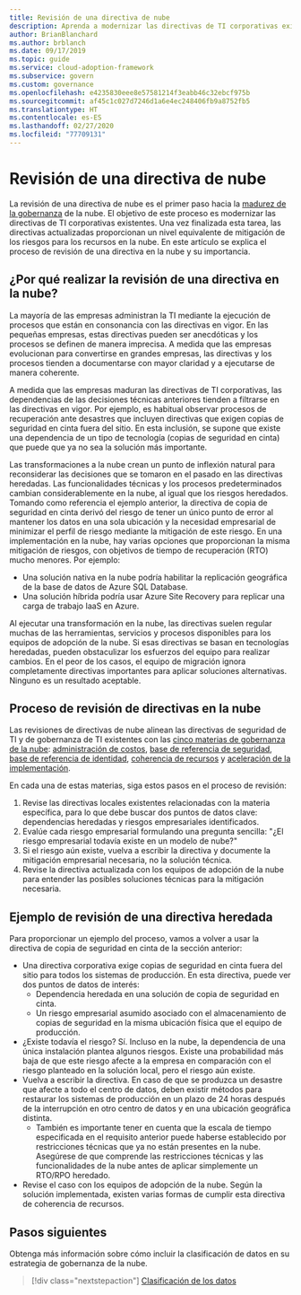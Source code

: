 ```yaml
---
title: Revisión de una directiva de nube
description: Aprenda a modernizar las directivas de TI corporativas existentes para proporcionar un nivel equivalente de administración de riesgos para los recursos basados en la nube.
author: BrianBlanchard
ms.author: brblanch
ms.date: 09/17/2019
ms.topic: guide
ms.service: cloud-adoption-framework
ms.subservice: govern
ms.custom: governance
ms.openlocfilehash: e4235830eee8e57581214f3eabb46c32ebcf975b
ms.sourcegitcommit: af45c1c027d7246d1a6e4ec248406fb9a8752fb5
ms.translationtype: HT
ms.contentlocale: es-ES
ms.lasthandoff: 02/27/2020
ms.locfileid: "77709131"
---
```

<!-- markdownlint-disable MD026 -->

# <a name="conduct-a-cloud-policy-review"></a>Revisión de una directiva de nube

La revisión de una directiva de nube es el primer paso hacia la [madurez de la gobernanza](../index.md) de la nube. El objetivo de este proceso es modernizar las directivas de TI corporativas existentes. Una vez finalizada esta tarea, las directivas actualizadas proporcionan un nivel equivalente de mitigación de los riesgos para los recursos en la nube. En este artículo se explica el proceso de revisión de una directiva en la nube y su importancia.

## <a name="why-perform-a-cloud-policy-review"></a>¿Por qué realizar la revisión de una directiva en la nube?

La mayoría de las empresas administran la TI mediante la ejecución de procesos que están en consonancia con las directivas en vigor. En las pequeñas empresas, estas directivas pueden ser anecdóticas y los procesos se definen de manera imprecisa. A medida que las empresas evolucionan para convertirse en grandes empresas, las directivas y los procesos tienden a documentarse con mayor claridad y a ejecutarse de manera coherente.

A medida que las empresas maduran las directivas de TI corporativas, las dependencias de las decisiones técnicas anteriores tienden a filtrarse en las directivas en vigor. Por ejemplo, es habitual observar procesos de recuperación ante desastres que incluyen directivas que exigen copias de seguridad en cinta fuera del sitio. En esta inclusión, se supone que existe una dependencia de un tipo de tecnología (copias de seguridad en cinta) que puede que ya no sea la solución más importante.

Las transformaciones a la nube crean un punto de inflexión natural para reconsiderar las decisiones que se tomaron en el pasado en las directivas heredadas. Las funcionalidades técnicas y los procesos predeterminados cambian considerablemente en la nube, al igual que los riesgos heredados. Tomando como referencia el ejemplo anterior, la directiva de copia de seguridad en cinta derivó del riesgo de tener un único punto de error al mantener los datos en una sola ubicación y la necesidad empresarial de minimizar el perfil de riesgo mediante la mitigación de este riesgo. En una implementación en la nube, hay varias opciones que proporcionan la misma mitigación de riesgos, con objetivos de tiempo de recuperación (RTO) mucho menores. Por ejemplo:

- Una solución nativa en la nube podría habilitar la replicación geográfica de la base de datos de Azure SQL Database.
- Una solución híbrida podría usar Azure Site Recovery para replicar una carga de trabajo IaaS en Azure.

Al ejecutar una transformación en la nube, las directivas suelen regular muchas de las herramientas, servicios y procesos disponibles para los equipos de adopción de la nube. Si esas directivas se basan en tecnologías heredadas, pueden obstaculizar los esfuerzos del equipo para realizar cambios. En el peor de los casos, el equipo de migración ignora completamente directivas importantes para aplicar soluciones alternativas. Ninguno es un resultado aceptable.

## <a name="the-cloud-policy-review-process"></a>Proceso de revisión de directivas en la nube

Las revisiones de directivas de nube alinean las directivas de seguridad de TI y de gobernanza de TI existentes con las [cinco materias de gobernanza de la nube](../index.md): [administración de costos](../cost-management/index.md), [base de referencia de seguridad](../security-baseline/index.md), [base de referencia de identidad](../identity-baseline/index.md), [coherencia de recursos](../resource-consistency/index.md) y [aceleración de la implementación](../deployment-acceleration/index.md).

En cada una de estas materias, siga estos pasos en el proceso de revisión:

1. Revise las directivas locales existentes relacionadas con la materia específica, para lo que debe buscar dos puntos de datos clave: dependencias heredadas y riesgos empresariales identificados.
2. Evalúe cada riesgo empresarial formulando una pregunta sencilla: "¿El riesgo empresarial todavía existe en un modelo de nube?"
3. Si el riesgo aún existe, vuelva a escribir la directiva y documente la mitigación empresarial necesaria, no la solución técnica.
4. Revise la directiva actualizada con los equipos de adopción de la nube para entender las posibles soluciones técnicas para la mitigación necesaria.

## <a name="example-of-a-policy-review-for-a-legacy-policy"></a>Ejemplo de revisión de una directiva heredada

Para proporcionar un ejemplo del proceso, vamos a volver a usar la directiva de copia de seguridad en cinta de la sección anterior:

- Una directiva corporativa exige copias de seguridad en cinta fuera del sitio para todos los sistemas de producción. En esta directiva, puede ver dos puntos de datos de interés:
  - Dependencia heredada en una solución de copia de seguridad en cinta.
  - Un riesgo empresarial asumido asociado con el almacenamiento de copias de seguridad en la misma ubicación física que el equipo de producción.
- ¿Existe todavía el riesgo? Sí. Incluso en la nube, la dependencia de una única instalación plantea algunos riesgos. Existe una probabilidad más baja de que este riesgo afecte a la empresa en comparación con el riesgo planteado en la solución local, pero el riesgo aún existe.
- Vuelva a escribir la directiva. En caso de que se produzca un desastre que afecte a todo el centro de datos, deben existir métodos para restaurar los sistemas de producción en un plazo de 24 horas después de la interrupción en otro centro de datos y en una ubicación geográfica distinta.
  - También es importante tener en cuenta que la escala de tiempo especificada en el requisito anterior puede haberse establecido por restricciones técnicas que ya no están presentes en la nube. Asegúrese de que comprende las restricciones técnicas y las funcionalidades de la nube antes de aplicar simplemente un RTO/RPO heredado.
- Revise el caso con los equipos de adopción de la nube. Según la solución implementada, existen varias formas de cumplir esta directiva de coherencia de recursos.

## <a name="next-steps"></a>Pasos siguientes

Obtenga más información sobre cómo incluir la clasificación de datos en su estrategia de gobernanza de la nube.

> [!div class="nextstepaction"]
> [Clasificación de los datos](./data-classification.md)

